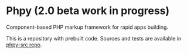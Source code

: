 # Phpy (2.0 beta work in progress)

Component-based PHP markup framework for rapid apps building.

This is a repository with prebuilt code. Sources and tests are available in [phpy-src repo](https://github.com/mrcrypster/phpy-src).
